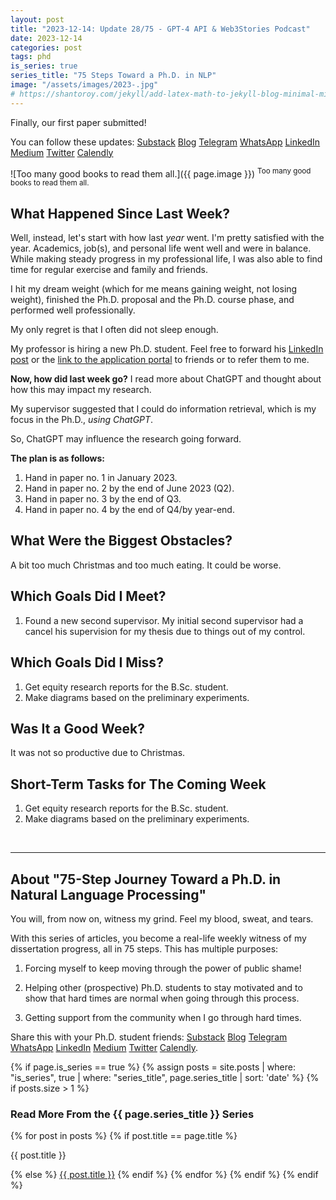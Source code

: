 ```yaml
---
layout: post
title: "2023-12-14: Update 28/75 - GPT-4 API & Web3Stories Podcast"
date: 2023-12-14
categories: post
tags: phd
is_series: true
series_title: "75 Steps Toward a Ph.D. in NLP"
image: "/assets/images/2023-.jpg"
# https://shantoroy.com/jekyll/add-latex-math-to-jekyll-blog-minimal-mistakes/
---
```

<script type="text/javascript" async
    src="https://cdnjs.cloudflare.com/ajax/libs/mathjax/2.7.6/MathJax.js?config=TeX-MML-AM_CHTML">
</script>

<script type="text/x-mathjax-config">
    MathJax.Hub.Config({
        extensions: ["tex2jax.js"],
        jax: ["input/TeX", "output/HTML-CSS"],
        tex2jax: {
        inlineMath: [ ['$','$'], ["\\(","\\)"] ],
        displayMath: [ ['$$','$$'], ["\\[","\\]"] ],
        processEscapes: true
        },
        "HTML-CSS": { availableFonts: ["TeX"] }
    });
</script>

Finally, our first paper submitted!

You can follow these updates: [Substack](https://nlpjourney.substack.com/) [Blog](https://janspoerer.github.io/phdstudies/) [Telegram](https://t.me/+gmkAaVlKPh4xZTky) [WhatsApp](https://chat.whatsapp.com/F6901LMMJWIGlxrahkgBcq) [LinkedIn](https://www.linkedin.com/in/janspoerer/) [Medium](https://medium.com/@janspoerer/about) [Twitter](https://twitter.com/JanSpoerer) [Calendly](https://calendly.com/janspoerer/60m-private)

![Too many good books to read them all.]({{ page.image }})
<sup>Too many good books to read them all.</sup>

## What Happened Since Last Week?

Well, instead, let's start with how last *year* went. I'm pretty satisfied with the year. Academics, job(s), and personal life went well and were in balance. While making steady progress in my professional life, I was also able to find time for regular exercise and family and friends.

I hit my dream weight (which for me means gaining weight, not losing weight), finished the Ph.D. proposal and the Ph.D. course phase, and performed well professionally.

My only regret is that I often did not sleep enough.

My professor is hiring a new Ph.D. student. Feel free to forward his [LinkedIn post](https://www.linkedin.com/feed/update/urn:li:activity:7042130272921772033?updateEntityUrn=urn%3Ali%3Afs_feedUpdate%3A%28V2%2Curn%3Ali%3Aactivity%3A7042130272921772033%29) or the [link to the application portal](https://jobs.unisg.ch/offene-stellen/phd-in-conversational-ai-m-f-d/f0f2e46e-b390-4676-baa6-8a9390b2e8b6) to friends or to refer them to me.

**Now, how did last week go?** I read more about ChatGPT and thought about how this may impact my research.

My supervisor suggested that I could do information retrieval, which is my focus in the Ph.D., *using ChatGPT*.

So, ChatGPT may influence the research going forward.

**The plan is as follows:**
<ol>
  <li>Hand in paper no. 1 in January 2023.</li>
  <li>Hand in paper no. 2 by the end of June 2023 (Q2).</li>
  <li>Hand in paper no. 3 by the end of Q3.</li>
  <li>Hand in paper no. 4 by the end of Q4/by year-end.</li>
</ol>

## What Were the Biggest Obstacles?

A bit too much Christmas and too much eating. It could be worse.

## Which Goals Did I Meet?

<ol>
  <li>Found a new second supervisor. My initial second supervisor had a cancel his supervision for my thesis due to things out of my control.</li>
</ol>

## Which Goals Did I Miss?

<ol>
  <li>Get equity research reports for the B.Sc. student.</li>
  <li>Make diagrams based on the preliminary experiments.</li>
</ol>

## Was It a Good Week?

It was not so productive due to Christmas.

## Short-Term Tasks for The Coming Week

<ol>
  <li>Get equity research reports for the B.Sc. student.</li>
  <li>Make diagrams based on the preliminary experiments.</li>
</ol>

<br>

____________________________________

## About "75-Step Journey Toward a Ph.D. in Natural Language Processing"

You will, from now on, witness my grind. Feel my blood, sweat, and tears.

With this series of articles, you become a real-life weekly witness of my dissertation progress, all in 75 steps. This has multiple purposes:

1) Forcing myself to keep moving through the power of public shame!

2) Helping other (prospective) Ph.D. students to stay motivated and to show that hard times are normal when going through this process.

3) Getting support from the community when I go through hard times.

Share this with your Ph.D. student friends: [Substack](https://nlpjourney.substack.com/) [Blog](https://janspoerer.github.io/phdstudies/) [Telegram](https://t.me/+gmkAaVlKPh4xZTky) [WhatsApp](https://chat.whatsapp.com/F6901LMMJWIGlxrahkgBcq) [LinkedIn](https://www.linkedin.com/in/janspoerer/) [Medium](https://medium.com/@janspoerer/about) [Twitter](https://twitter.com/JanSpoerer) [Calendly](https://calendly.com/janspoerer/60m-private).

{% if page.is_series == true %}
    {% assign posts = site.posts | where: "is_series", true | where: "series_title", page.series_title | sort: 'date' %}
    {% if posts.size > 1 %}

<h3 class="text-success p-3 pb-0">Read More From the {{ page.series_title }} Series</h3>
        {% for post in posts %}
                {% if post.title == page.title %}
<p class="nav-link bullet-pointer mb-0">{{ post.title }}</p>
                {% else %}
<a class="nav-link bullet-hash" href="{{ post.url }}">{{ post.title }}</a>
                {% endif %}
        {% endfor %}
    {% endif %}
{% endif %}
